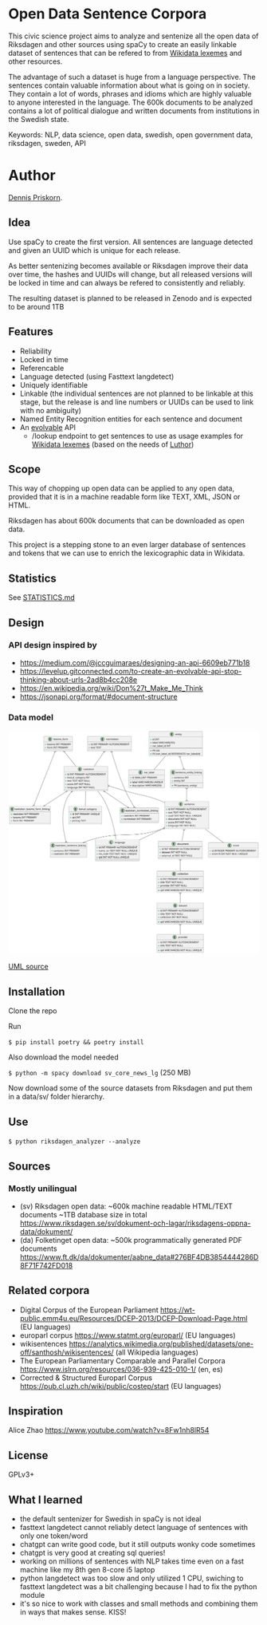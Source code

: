 # Open Data Sentence Corpora
This civic science project aims to analyze and sentenize all the open 
data of Riksdagen and other sources using spaCy 
to create an easily linkable 
dataset of sentences that can be refered to from 
[Wikidata lexemes](https://www.wikidata.org/wiki/Wikidata:Lexicographical_data) and other resources. 

The advantage of such a dataset is huge from a language perspective. 
The sentences contain valuable information about what is going on in society. 
They contain a lot of words, phrases and idioms which are highly valuable to anyone interested in the language.
The 600k documents to be analyzed contains a lot of political dialogue and written documents from institutions in the Swedish state.

Keywords: NLP, data science, open data, swedish, 
open government data, riksdagen, sweden, API

# Author
[Dennis Priskorn](https://www.wikidata.org/wiki/Q111016131).

## Idea
Use spaCy to create the first version.
All sentences are language detected and given an 
UUID which is unique for each release. 

As better sentenizing becomes available or Riksdagen improve their 
data over time, the hashes and UUIDs will change, but all released 
versions will be locked in time and can always be refered to 
consistently and reliably.

The resulting dataset is planned to be released in Zenodo 
and is expected to be around 1TB  

## Features
* Reliability
* Locked in time
* Referencable
* Language detected (using Fasttext langdetect)
* Uniquely identifiable
* Linkable (the individual sentences are not planned to be 
linkable at this stage, but the release is and line numbers 
or UUIDs can be used to link with no ambiguity)
* Named Entity Recognition entities for each sentence and document
* An [evolvable](https://levelup.gitconnected.com/to-create-an-evolvable-api-stop-thinking-about-urls-2ad8b4cc208e) API
  * /lookup endpoint to get sentences to use as usage examples for [Wikidata lexemes](https://www.wikidata.org/wiki/Wikidata:Lexicographical_data) (based on the needs of [Luthor](https://luthor.toolforge.org/))

## Scope
This way of chopping up open data can be applied to any open data, provided that it is in a machine readable form like TEXT, XML, JSON or HTML.

Riksdagen has about 600k documents that can be downloaded as open data.

This project is a stepping stone to an even larger database of sentences and tokens that we can use to enrich the lexicographic data in Wikidata.

## Statistics
See [STATISTICS.md](/STATISTICS.md)

## Design

### API design inspired by
* https://medium.com/@jccguimaraes/designing-an-api-6609eb771b18
* https://levelup.gitconnected.com/to-create-an-evolvable-api-stop-thinking-about-urls-2ad8b4cc208e
* https://en.wikipedia.org/wiki/Don%27t_Make_Me_Think
* https://jsonapi.org/format/#document-structure

### Data model
![Datamodel](/diagrams/datamodel.svg)

[UML source](/diagrams/datamodel.puml)

## Installation
Clone the repo

Run

`$ pip install poetry && poetry install`

Also download the model needed

`$ python -m spacy download sv_core_news_lg`
(250 MB)

Now download some of the source datasets from Riksdagen and put them in a data/sv/ folder hierarchy.

## Use
`$ python riksdagen_analyzer --analyze`

## Sources
### Mostly unilingual
* (sv) Riksdagen open data: ~600k machine readable HTML/TEXT documents ~1TB database size in total https://www.riksdagen.se/sv/dokument-och-lagar/riksdagens-oppna-data/dokument/
* (da) Folketinget open data: ~500k programmatically generated PDF documents https://www.ft.dk/da/dokumenter/aabne_data#276BF4DB3854444286D8F71F742FD018

## Related corpora
* Digital Corpus of the European Parliament https://wt-public.emm4u.eu/Resources/DCEP-2013/DCEP-Download-Page.html (EU languages)
* europarl corpus https://www.statmt.org/europarl/ (EU languages)
* wikisentences https://analytics.wikimedia.org/published/datasets/one-off/santhosh/wikisentences/ (all Wikipedia languages)
* The European Parliamentary Comparable and Parallel Corpora https://www.islrn.org/resources/036-939-425-010-1/ (en, es)
* Corrected & Structured Europarl Corpus https://pub.cl.uzh.ch/wiki/public/costep/start (EU languages)

## Inspiration
Alice Zhao https://www.youtube.com/watch?v=8Fw1nh8lR54

## License
GPLv3+

## What I learned
* the default sentenizer for Swedish in spaCy is not ideal
* fasttext langdetect cannot reliably detect language of sentences with only one token/word
* chatgpt can write good code, but it still outputs wonky code sometimes
* chatgpt is very good at creating sql queries!
* working on millions of sentences with NLP takes time even on a fast machine 
like my 8th gen 8-core i5 laptop
* python langdetect was too slow and only utilized 1 CPU, swiching to fasttext langdetect was a bit challenging because I had to fix the python module
* it's so nice to work with classes and small methods and 
combining them in ways that makes sense. KISS!
